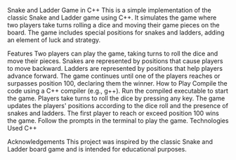 Snake and Ladder Game in C++
This is a simple implementation of the classic Snake and Ladder game using C++. It simulates the game where two players take turns rolling a dice and moving their game pieces on the board. The game includes special positions for snakes and ladders, adding an element of luck and strategy.

Features
Two players can play the game, taking turns to roll the dice and move their pieces.
Snakes are represented by positions that cause players to move backward.
Ladders are represented by positions that help players advance forward.
The game continues until one of the players reaches or surpasses position 100, declaring them the winner.
How to Play
Compile the code using a C++ compiler (e.g., g++).
Run the compiled executable to start the game.
Players take turns to roll the dice by pressing any key.
The game updates the players' positions according to the dice roll and the presence of snakes and ladders.
The first player to reach or exceed position 100 wins the game.
Follow the prompts in the terminal to play the game.
Technologies Used
C++





Acknowledgements
This project was inspired by the classic Snake and Ladder board game and is intended for educational purposes.


